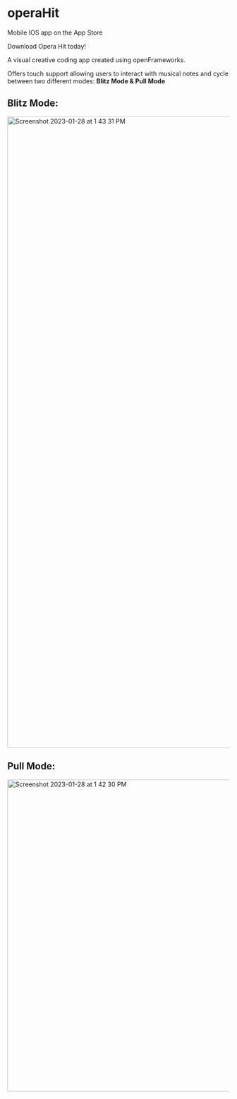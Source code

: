 # operaHit
Mobile IOS app on the App Store


Download Opera Hit today!

A visual creative coding app created using openFrameworks. 

Offers touch support allowing users to interact with musical notes and cycle between two different modes: **Blitz Mode & Pull Mode**

## Blitz Mode:

<img width="1431" alt="Screenshot 2023-01-28 at 1 43 31 PM" src="https://user-images.githubusercontent.com/90582033/215292482-3fa51108-58cd-4018-a219-73849b7a9aa8.png">



## Pull Mode:

<img width="707" alt="Screenshot 2023-01-28 at 1 42 30 PM" src="https://user-images.githubusercontent.com/90582033/215292453-95820d79-c00b-4c46-aa53-0033de69f296.png">

